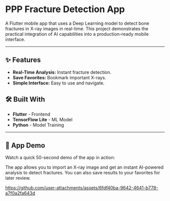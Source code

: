 # PPP Fracture Detection App

A Flutter mobile app that uses a Deep Learning model to detect bone fractures in X-ray images in real-time. This project demonstrates the practical integration of AI capabilities into a production-ready mobile interface.


---

## ✨ Features

- **Real-Time Analysis:** Instant fracture detection.
- **Save Favorites:** Bookmark important X-rays.
- **Simple Interface:** Easy to use and navigate.

## 🛠️ Built With

- **Flutter** - Frontend
- **TensorFlow Lite** - ML Model
- **Python** - Model Training

---

## 📱 App Demo

Watch a quick 50-second demo of the app in action:

The app allows you to import an X-ray image and get an instant AI-powered analysis to detect fractures. You can also save results to your favorites for later review.

https://github.com/user-attachments/assets/6fdf40ba-9642-4641-b778-a7f0a2fa643d

